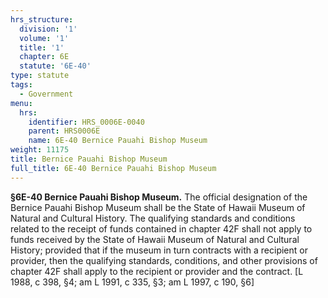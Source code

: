 ```yaml
---
hrs_structure:
  division: '1'
  volume: '1'
  title: '1'
  chapter: 6E
  statute: '6E-40'
type: statute
tags:
  - Government
menu:
  hrs:
    identifier: HRS_0006E-0040
    parent: HRS0006E
    name: 6E-40 Bernice Pauahi Bishop Museum
weight: 11175
title: Bernice Pauahi Bishop Museum
full_title: 6E-40 Bernice Pauahi Bishop Museum
---
```

**§6E-40 Bernice Pauahi Bishop Museum.** The official designation of the Bernice Pauahi Bishop Museum shall be the State of Hawaii Museum of Natural and Cultural History. The qualifying standards and conditions related to the receipt of funds contained in chapter 42F shall not apply to funds received by the State of Hawaii Museum of Natural and Cultural History; provided that if the museum in turn contracts with a recipient or provider, then the qualifying standards, conditions, and other provisions of chapter 42F shall apply to the recipient or provider and the contract. [L 1988, c 398, §4; am L 1991, c 335, §3; am L 1997, c 190, §6]